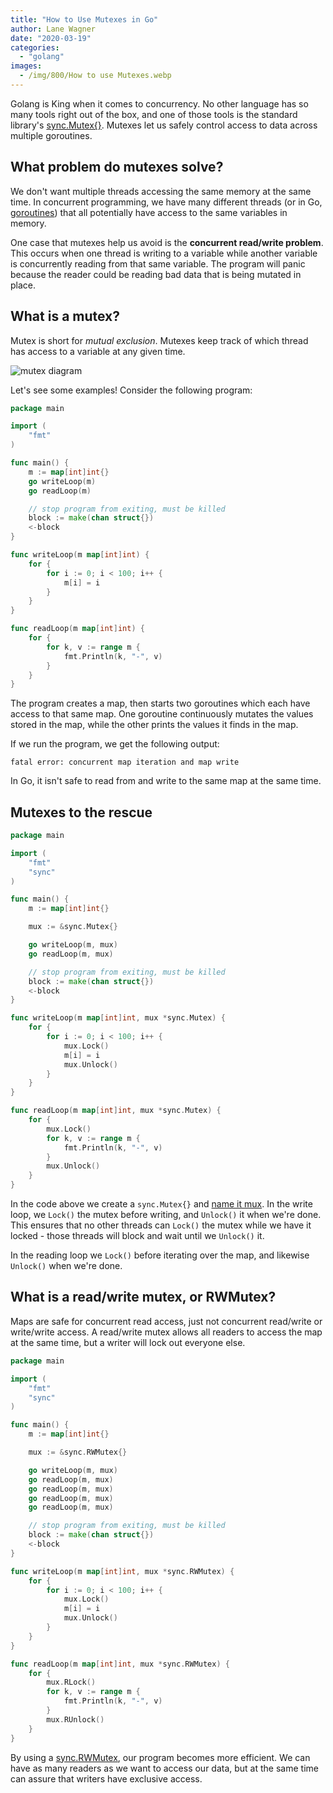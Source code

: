 ```yaml
---
title: "How to Use Mutexes in Go"
author: Lane Wagner
date: "2020-03-19"
categories: 
  - "golang"
images:
  - /img/800/How to use Mutexes.webp
---
```


Golang is King when it comes to concurrency. No other language has so many tools right out of the box, and one of those tools is the standard library's [sync.Mu](https://golang.org/pkg/sync/)[t](https://golang.org/pkg/sync/)[ex{}](https://golang.org/pkg/sync/). Mutexes let us safely control access to data across multiple goroutines.

## What problem do mutexes solve?

We don't want multiple threads accessing the same memory at the same time. In concurrent programming, we have many different threads (or in Go, [goroutines](/rust/concurrency-in-rust-can-it-stack-up-against-gos-goroutines/)) that all potentially have access to the same variables in memory.

One case that mutexes help us avoid is the **concurrent read/write problem**. This occurs when one thread is writing to a variable while another variable is concurrently reading from that same variable. The program will panic because the reader could be reading bad data that is being mutated in place.

## What is a mutex?

Mutex is short for _mutual exclusion_. Mutexes keep track of which thread has access to a variable at any given time.

![mutex diagram](/img/800/download.png)

Let's see some examples! Consider the following program:

```go
package main

import (
	"fmt"
)

func main() {
	m := map[int]int{}
	go writeLoop(m)
	go readLoop(m)

	// stop program from exiting, must be killed
	block := make(chan struct{})
	<-block
}

func writeLoop(m map[int]int) {
	for {
		for i := 0; i < 100; i++ {
			m[i] = i
		}
	}
}

func readLoop(m map[int]int) {
	for {
		for k, v := range m {
			fmt.Println(k, "-", v)
		}
	}
}
```

The program creates a map, then starts two goroutines which each have access to that same map. One goroutine continuously mutates the values stored in the map, while the other prints the values it finds in the map.

If we run the program, we get the following output:

```
fatal error: concurrent map iteration and map write
```

In Go, it isn't safe to read from and write to the same map at the same time.

## Mutexes to the rescue

```go
package main

import (
	"fmt"
	"sync"
)

func main() {
	m := map[int]int{}

	mux := &sync.Mutex{}

	go writeLoop(m, mux)
	go readLoop(m, mux)

	// stop program from exiting, must be killed
	block := make(chan struct{})
	<-block
}

func writeLoop(m map[int]int, mux *sync.Mutex) {
	for {
		for i := 0; i < 100; i++ {
			mux.Lock()
			m[i] = i
			mux.Unlock()
		}
	}
}

func readLoop(m map[int]int, mux *sync.Mutex) {
	for {
		mux.Lock()
		for k, v := range m {
			fmt.Println(k, "-", v)
		}
		mux.Unlock()
	}
}
```

In the code above we create a `sync.Mutex{}` and [name it mux](/clean-code/naming-variables/). In the write loop, we `Lock()` the mutex before writing, and `Unlock()` it when we're done. This ensures that no other threads can `Lock()` the mutex while we have it locked - those threads will block and wait until we `Unlock()` it.

In the reading loop we `Lock()` before iterating over the map, and likewise `Unlock()` when we're done.

## What is a read/write mutex, or RWMutex?

Maps are safe for concurrent read access, just not concurrent read/write or write/write access. A read/write mutex allows all readers to access the map at the same time, but a writer will lock out everyone else.

```go
package main

import (
	"fmt"
	"sync"
)

func main() {
	m := map[int]int{}

	mux := &sync.RWMutex{}

	go writeLoop(m, mux)
	go readLoop(m, mux)
	go readLoop(m, mux)
	go readLoop(m, mux)
	go readLoop(m, mux)

	// stop program from exiting, must be killed
	block := make(chan struct{})
	<-block
}

func writeLoop(m map[int]int, mux *sync.RWMutex) {
	for {
		for i := 0; i < 100; i++ {
			mux.Lock()
			m[i] = i
			mux.Unlock()
		}
	}
}

func readLoop(m map[int]int, mux *sync.RWMutex) {
	for {
		mux.RLock()
		for k, v := range m {
			fmt.Println(k, "-", v)
		}
		mux.RUnlock()
	}
}
```

By using a [sync.RWMutex](https://golang.org/pkg/sync/#RWMutex), our program becomes more efficient. We can have as many readers as we want to access our data, but at the same time can assure that writers have exclusive access.
